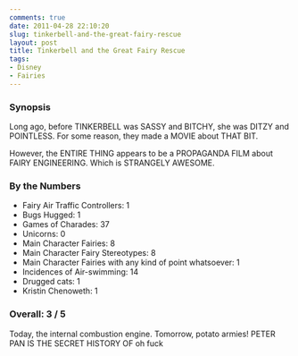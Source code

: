 ```yaml
---
comments: true
date: 2011-04-28 22:10:20
slug: tinkerbell-and-the-great-fairy-rescue
layout: post
title: Tinkerbell and the Great Fairy Rescue
tags:
- Disney
- Fairies
---
```


### Synopsis

Long ago, before TINKERBELL was SASSY and BITCHY, she was DITZY and POINTLESS.  For some reason, they made a MOVIE about THAT BIT.

However, the ENTIRE THING appears to be a PROPAGANDA FILM about FAIRY ENGINEERING.  Which is STRANGELY AWESOME.

### By the Numbers

  * Fairy Air Traffic Controllers: 1
  * Bugs Hugged: 1
  * Games of Charades: 37
  * Unicorns: 0
  * Main Character Fairies: 8
  * Main Character Fairy Stereotypes: 8
  * Main Character Fairies with any kind of point whatsoever: 1
  * Incidences of Air-swimming: 14
  * Drugged cats: 1
  * Kristin Chenoweth: 1
  
### Overall: 3 / 5

Today, the internal combustion engine. Tomorrow, potato armies! PETER PAN IS THE SECRET HISTORY OF oh fuck
